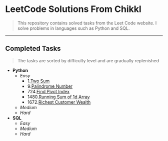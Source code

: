 # LeetCode Solutions From Chikkl

> This repository contains solved tasks from the Leet Code website. I solve problems in languages such as Python and SQL.
___

## Completed Tasks
> The tasks are sorted by difficulty level and are gradually replenished

*  **Python**
   * *Easy*
     - 1.[Two Sum](https://github.com/Chikkl/LeetCodeSolutions/blob/main/Python_Solutions/1-Two_Sum.py)
     - 9.[Palindrome Number](https://github.com/Chikkl/LeetCodeSolutions/blob/main/Python_Solutions/9-Palindrome_Number.py)
     - 724.[Find Pivot Index](https://github.com/Chikkl/LeetCodeSolutions/blob/main/Python_Solutions/724-Find_Pivot_index.py)
     - 1480.[Running Sum of 1d Array](https://github.com/Chikkl/LeetCodeSolutions/blob/main/Python_Solutions/1480-Running_Sum_of_1d_Array.py) 
     - 1672.[Richest Customer Wealth](https://github.com/Chikkl/LeetCodeSolutions/blob/main/Python_Solutions/1672.%20Richest%20Customer%20Wealth.py)
   * *Medium*
   * *Hard*
* **SQL**
   * *Easy*
   * *Medium*
   * *Hard*
